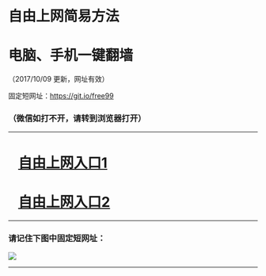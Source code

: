﻿# 自由上网简易方法

# 电脑、手机一键翻墙

（2017/10/09 更新，网址有效）

固定短网址：https://git.io/free99

### （微信如打不开，请转到浏览器打开）


***





# &nbsp;&nbsp; <a href="http://ft1372132514.fwq-tz-1001.info/fwqtz01.html?t=100900127261 " target="_blank">自由上网入口1</a>
# &nbsp;&nbsp; <a href="http://ft2868128906.fwq-tz-1002.info/fwqtz02.html?t=10090018570 " target="_blank">自由上网入口2</a>
***

### 请记住下图中固定短网址：

<img src="https://s3-us-west-2.amazonaws.com/fwq-1001/yjfq-20170905okok.png" /> 


***

